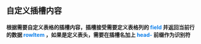 ## 自定义插槽内容
#### 根据需要自定义表格的插槽内容，插槽接受需要定义表格列的 <font color=#0e80eb>**field**</font> 并返回当前行的数据 <font color=#0e80eb>**rowItem**</font> ，如果是定义表头，需要在插槽名加上 <font color=#0e80eb>**head-**</font> 前缀作为识别符
<br/>